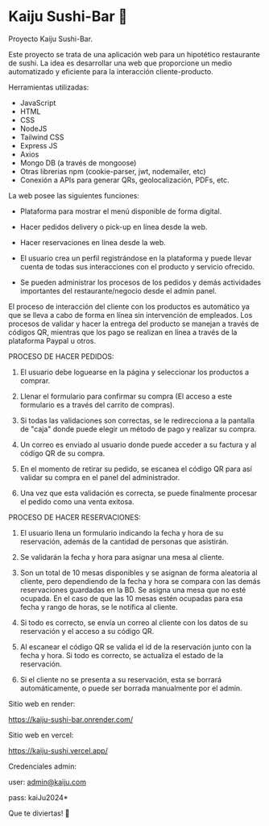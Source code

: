 # Kaiju Sushi-Bar 🦑
Proyecto Kaiju Sushi-Bar.

Este proyecto se trata de una aplicación web para un hipotético restaurante de sushi.
La idea es desarrollar una web que proporcione un medio automatizado y eficiente para la interacción cliente-producto.

Herramientas utilizadas:

- JavaScript
- HTML
- CSS
- NodeJS
- Tailwind CSS
- Express JS
- Axios
- Mongo DB (a través de mongoose)
- Otras librerias npm (cookie-parser, jwt, nodemailer, etc)
- Conexión a APIs para generar QRs, geolocalización, PDFs, etc.


La web posee las siguientes funciones:


- Plataforma para mostrar el menú disponible de forma digital.

- Hacer pedidos delivery o pick-up en línea desde la web.

- Hacer reservaciones en línea desde la web.

- El usuario crea un perfil registrándose en la plataforma y puede llevar cuenta de todas sus interacciones con el producto y servicio ofrecido.

- Se pueden administrar los procesos de los pedidos y demás actividades importantes del restaurante/negocio desde el admin panel.



El proceso de interacción del cliente con los productos es automático ya que se lleva a cabo de forma en línea sin intervención de empleados. Los procesos de validar y hacer la entrega del producto se manejan a través de códigos QR, mientras que los pago se realizan en línea a través de la plataforma Paypal u otros.



PROCESO DE HACER PEDIDOS:

1. El usuario debe loguearse en la página y seleccionar los productos a comprar.

2. Llenar el formulario para confirmar su compra (El acceso a este formulario es a través del carrito de compras).

3. Si todas las validaciones son correctas, se le redirecciona a la pantalla de "caja" donde puede elegir un método de pago y realizar su compra.

4. Un correo es enviado al usuario donde puede acceder a su factura y al código QR de su compra.

5. En el momento de retirar su pedido, se escanea el código QR para así validar su compra en el panel del administrador.

6. Una vez que esta validación es correcta, se puede finalmente procesar el pedido como una venta exitosa.




PROCESO DE HACER RESERVACIONES:

1. El usuario llena un formulario indicando la fecha y hora de su reservación, además de la cantidad de personas que asistirán.

2. Se validarán la fecha y hora para asignar una mesa al cliente.

3. Son un total de 10 mesas disponibles y se asignan de forma aleatoria al cliente, pero dependiendo de la fecha y hora se compara con las demás reservaciones guardadas en la BD. Se asigna una mesa que no esté ocupada. En el caso de que las 10 mesas estén ocupadas para esa fecha y rango de horas, se le notifica al cliente.

4. Si todo es correcto, se envía un correo al cliente con los datos de su reservación y el acceso a su código QR.

5. Al escanear el código QR se valida el id de la reservación junto con la fecha y hora. Si todo es correcto, se actualiza el estado de la reservación.

6. Si el cliente no se presenta a su reservación, esta se borrará automáticamente, o puede ser borrada manualmente por el admin.


Sitio web en render:

https://kaiju-sushi-bar.onrender.com/

Sitio web en vercel:

https://kaiju-sushi.vercel.app/


Credenciales admin:

user: admin@kaiju.com

pass: kaiJu2024*


Que te diviertas! 🦑
